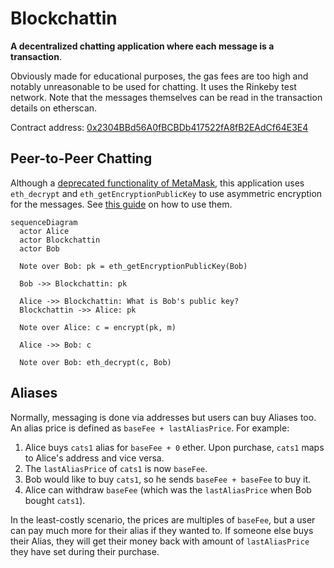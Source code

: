 # Blockchattin

**A decentralized chatting application where each message is a transaction**.

Obviously made for educational purposes, the gas fees are too high and notably unreasonable to be used for chatting. It uses the Rinkeby test network. Note that the messages themselves can be read in the transaction details on etherscan.

Contract address: [0x2304BBd56A0fBCBDb417522fA8fB2EAdCf64E3E4](https://rinkeby.etherscan.io/address/0x2304BBd56A0fBCBDb417522fA8fB2EAdCf64E3E4)

## Peer-to-Peer Chatting

Although a [deprecated functionality of MetaMask](https://medium.com/metamask/metamask-api-method-deprecation-2b0564a84686), this application uses `eth_decrypt` and `eth_getEncryptionPublicKey` to use asymmetric encryption for the messages. See [this guide](https://betterprogramming.pub/exchanging-encrypted-data-on-blockchain-using-metamask-a2e65a9a896c) on how to use them.

```mermaid
sequenceDiagram
  actor Alice
  actor Blockchattin
  actor Bob

  Note over Bob: pk = eth_getEncryptionPublicKey(Bob)

  Bob ->> Blockchattin: pk

  Alice ->> Blockchattin: What is Bob's public key?
  Blockchattin ->> Alice: pk

  Note over Alice: c = encrypt(pk, m)

  Alice ->> Bob: c

  Note over Bob: eth_decrypt(c, Bob)
```

## Aliases

Normally, messaging is done via addresses but users can buy Aliases too. An alias price is defined as `baseFee + lastAliasPrice`. For example:

1. Alice buys `cats1` alias for `baseFee + 0` ether. Upon purchase, `cats1` maps to Alice's address and vice versa.
2. The `lastAliasPrice` of `cats1` is now `baseFee`.
3. Bob would like to buy `cats1`, so he sends `baseFee + baseFee` to buy it.
4. Alice can withdraw `baseFee` (which was the `lastAliasPrice` when Bob bought `cats1`).

In the least-costly scenario, the prices are multiples of `baseFee`, but a user can pay much more for their alias if they wanted to. If someone else buys their Alias, they will get their money back with amount of `lastAliasPrice` they have set during their purchase.
